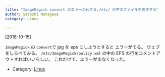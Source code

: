 ```yaml
---
title: "ImageMagick convert のエラーが起きる;/etc/ の中のファイルを修正する"
author: Satoshi Nakagawa
category: Linux

---
```


[2018-10-15]  
 
 `ImageMagick` の
`convert`で jpg を eps にしようとすると
 エラーがでる。
ウェブをしらべてみる。
`/etc/ImageMagick/policy.xml` の中の
EPS の行をコメントアウトすればいいらしい。
これだけで、エラーが出なくなった。

- Category: [Linux](/categories.html#Linux)

